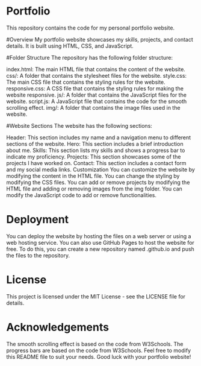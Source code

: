 # Portfolio
This repository contains the code for my personal portfolio website.

#Overview
My portfolio website showcases my skills, projects, and contact details. It is built using HTML, CSS, and JavaScript.

#Folder Structure
The repository has the following folder structure:

index.html: The main HTML file that contains the content of the website.
css/: A folder that contains the stylesheet files for the website.
style.css: The main CSS file that contains the styling rules for the website.
responsive.css: A CSS file that contains the styling rules for making the website responsive.
js/: A folder that contains the JavaScript files for the website.
script.js: A JavaScript file that contains the code for the smooth scrolling effect.
img/: A folder that contains the image files used in the website.

#Website Sections
The website has the following sections:

Header: This section includes my name and a navigation menu to different sections of the website.
Hero: This section includes a brief introduction about me.
Skills: This section lists my skills and shows a progress bar to indicate my proficiency.
Projects: This section showcases some of the projects I have worked on.
Contact: This section includes a contact form and my social media links.
Customization
You can customize the website by modifying the content in the HTML file. You can change the styling by modifying the CSS files. You can add or remove projects by modifying the HTML file and adding or removing images from the img folder. You can modify the JavaScript code to add or remove functionalities.

# Deployment
You can deploy the website by hosting the files on a web server or using a web hosting service. You can also use GitHub Pages to host the website for free. To do this, you can create a new repository named <username>.github.io and push the files to the repository.

# License
This project is licensed under the MIT License - see the LICENSE file for details.

# Acknowledgements
The smooth scrolling effect is based on the code from W3Schools.
The progress bars are based on the code from W3Schools.
Feel free to modify this README file to suit your needs. Good luck with your portfolio website!
